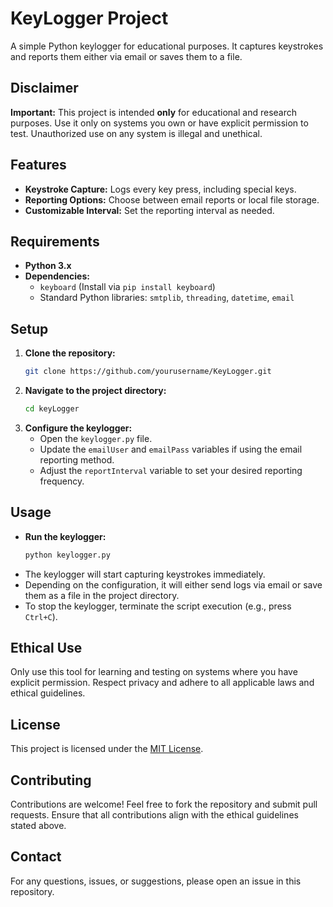 # KeyLogger Project

A simple Python keylogger for educational purposes. It captures keystrokes and reports them either via email or saves them to a file.

## Disclaimer
**Important:** This project is intended **only** for educational and research purposes. Use it only on systems you own or have explicit permission to test. Unauthorized use on any system is illegal and unethical.

## Features
- **Keystroke Capture:** Logs every key press, including special keys.
- **Reporting Options:** Choose between email reports or local file storage.
- **Customizable Interval:** Set the reporting interval as needed.

## Requirements
- **Python 3.x**
- **Dependencies:**
  - `keyboard` (Install via `pip install keyboard`)
  - Standard Python libraries: `smtplib`, `threading`, `datetime`, `email`

## Setup
1. **Clone the repository:**
   ```bash
   git clone https://github.com/yourusername/KeyLogger.git
   ```
2. **Navigate to the project directory:**
   ```bash
   cd keyLogger
   ```
3. **Configure the keylogger:**
   - Open the `keylogger.py` file.
   - Update the `emailUser` and `emailPass` variables if using the email reporting method.
   - Adjust the `reportInterval` variable to set your desired reporting frequency.

## Usage
- **Run the keylogger:**
  ```bash
  python keylogger.py
  ```
- The keylogger will start capturing keystrokes immediately.
- Depending on the configuration, it will either send logs via email or save them as a file in the project directory.
- To stop the keylogger, terminate the script execution (e.g., press `Ctrl+C`).

## Ethical Use
Only use this tool for learning and testing on systems where you have explicit permission. Respect privacy and adhere to all applicable laws and ethical guidelines.

## License
This project is licensed under the [MIT License](LICENSE).

## Contributing
Contributions are welcome! Feel free to fork the repository and submit pull requests. Ensure that all contributions align with the ethical guidelines stated above.

## Contact
For any questions, issues, or suggestions, please open an issue in this repository.
```
